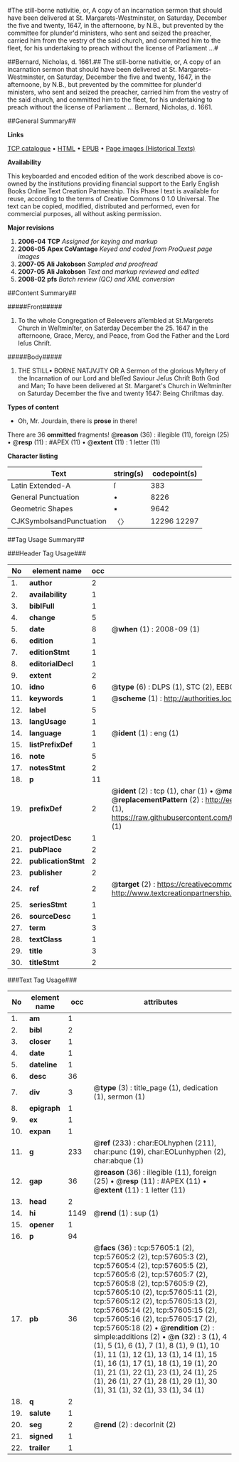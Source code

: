 #The still-borne nativitie, or, A copy of an incarnation sermon that should have been delivered at St. Margarets-Westminster, on Saturday, December the five and twenty, 1647, in the afternoone, by N.B., but prevented by the committee for plunder'd ministers, who sent and seized the preacher, carried him from the vestry of the said church, and committed him to the fleet, for his undertaking to preach without the license of Parliament ...#

##Bernard, Nicholas, d. 1661.##
The still-borne nativitie, or, A copy of an incarnation sermon that should have been delivered at St. Margarets-Westminster, on Saturday, December the five and twenty, 1647, in the afternoone, by N.B., but prevented by the committee for plunder'd ministers, who sent and seized the preacher, carried him from the vestry of the said church, and committed him to the fleet, for his undertaking to preach without the license of Parliament ...
Bernard, Nicholas, d. 1661.

##General Summary##

**Links**

[TCP catalogue](http://www.ota.ox.ac.uk/tcp/)  • 
[HTML](http://tei.it.ox.ac.uk/tcp/Texts-HTML/free/A27/A27499.html)  • 
[EPUB](http://tei.it.ox.ac.uk/tcp/Texts-EPUB/free/A27/A27499.epub) • 
[Page images (Historical Texts)](https://data.historicaltexts.jisc.ac.uk/view?pubId=eebo-12258038e&pageId=eebo-12258038e-57605-1)

**Availability**

This keyboarded and encoded edition of the
	       work described above is co-owned by the institutions
	       providing financial support to the Early English Books
	       Online Text Creation Partnership. This Phase I text is
	       available for reuse, according to the terms of Creative
	       Commons 0 1.0 Universal. The text can be copied,
	       modified, distributed and performed, even for
	       commercial purposes, all without asking permission.

**Major revisions**

1. __2006-04__ __TCP__ *Assigned for keying and markup*
1. __2006-05__ __Apex CoVantage__ *Keyed and coded from ProQuest page images*
1. __2007-05__ __Ali Jakobson__ *Sampled and proofread*
1. __2007-05__ __Ali Jakobson__ *Text and markup reviewed and edited*
1. __2008-02__ __pfs__ *Batch review (QC) and XML conversion*

##Content Summary##

#####Front#####

1. To the whole Congregation of Beleevers aſſembled at St.Margerets Church in Weſtminſter, on Saterday December the 25. 1647 in the afternoone, Grace, Mercy, and Peace, from God the Father and the Lord Ieſus Chriſt.

#####Body#####

1. THE STILL▪ BORNE NATJVJTY OR A Sermon of the glorious Myſtery of the Incarnation of our Lord and bleſſed Saviour Jeſus Chriſt Both God and Man; To have been delivered at St. Margaret's Church in Weſtminſter on Saturday December the five and twenty 1647: Being Chriſtmas day.

**Types of content**

  * Oh, Mr. Jourdain, there is **prose** in there!

There are 36 **ommitted** fragments! 
 @__reason__ (36) : illegible (11), foreign (25)  •  @__resp__ (11) : #APEX (11)  •  @__extent__ (11) : 1 letter (11)

**Character listing**


|Text|string(s)|codepoint(s)|
|---|---|---|
|Latin Extended-A|ſ|383|
|General Punctuation|•|8226|
|Geometric Shapes|▪|9642|
|CJKSymbolsandPunctuation|〈〉|12296 12297|

##Tag Usage Summary##

###Header Tag Usage###

|No|element name|occ|attributes|
|---|---|---|---|
|1.|__author__|2||
|2.|__availability__|1||
|3.|__biblFull__|1||
|4.|__change__|5||
|5.|__date__|8| @__when__ (1) : 2008-09 (1)|
|6.|__edition__|1||
|7.|__editionStmt__|1||
|8.|__editorialDecl__|1||
|9.|__extent__|2||
|10.|__idno__|6| @__type__ (6) : DLPS (1), STC (2), EEBO-CITATION (1), OCLC (1), VID (1)|
|11.|__keywords__|1| @__scheme__ (1) : http://authorities.loc.gov/ (1)|
|12.|__label__|5||
|13.|__langUsage__|1||
|14.|__language__|1| @__ident__ (1) : eng (1)|
|15.|__listPrefixDef__|1||
|16.|__note__|5||
|17.|__notesStmt__|2||
|18.|__p__|11||
|19.|__prefixDef__|2| @__ident__ (2) : tcp (1), char (1)  •  @__matchPattern__ (2) : ([0-9\-]+):([0-9IVX]+) (1), (.+) (1)  •  @__replacementPattern__ (2) : http://eebo.chadwyck.com/downloadtiff?vid=$1&page=$2 (1), https://raw.githubusercontent.com/textcreationpartnership/Texts/master/tcpchars.xml#$1 (1)|
|20.|__projectDesc__|1||
|21.|__pubPlace__|2||
|22.|__publicationStmt__|2||
|23.|__publisher__|2||
|24.|__ref__|2| @__target__ (2) : https://creativecommons.org/publicdomain/zero/1.0/ (1), http://www.textcreationpartnership.org/docs/. (1)|
|25.|__seriesStmt__|1||
|26.|__sourceDesc__|1||
|27.|__term__|3||
|28.|__textClass__|1||
|29.|__title__|3||
|30.|__titleStmt__|2||


###Text Tag Usage###

|No|element name|occ|attributes|
|---|---|---|---|
|1.|__am__|1||
|2.|__bibl__|2||
|3.|__closer__|1||
|4.|__date__|1||
|5.|__dateline__|1||
|6.|__desc__|36||
|7.|__div__|3| @__type__ (3) : title_page (1), dedication (1), sermon (1)|
|8.|__epigraph__|1||
|9.|__ex__|1||
|10.|__expan__|1||
|11.|__g__|233| @__ref__ (233) : char:EOLhyphen (211), char:punc (19), char:EOLunhyphen (2), char:abque (1)|
|12.|__gap__|36| @__reason__ (36) : illegible (11), foreign (25)  •  @__resp__ (11) : #APEX (11)  •  @__extent__ (11) : 1 letter (11)|
|13.|__head__|2||
|14.|__hi__|1149| @__rend__ (1) : sup (1)|
|15.|__opener__|1||
|16.|__p__|94||
|17.|__pb__|36| @__facs__ (36) : tcp:57605:1 (2), tcp:57605:2 (2), tcp:57605:3 (2), tcp:57605:4 (2), tcp:57605:5 (2), tcp:57605:6 (2), tcp:57605:7 (2), tcp:57605:8 (2), tcp:57605:9 (2), tcp:57605:10 (2), tcp:57605:11 (2), tcp:57605:12 (2), tcp:57605:13 (2), tcp:57605:14 (2), tcp:57605:15 (2), tcp:57605:16 (2), tcp:57605:17 (2), tcp:57605:18 (2)  •  @__rendition__ (2) : simple:additions (2)  •  @__n__ (32) : 3 (1), 4 (1), 5 (1), 6 (1), 7 (1), 8 (1), 9 (1), 10 (1), 11 (1), 12 (1), 13 (1), 14 (1), 15 (1), 16 (1), 17 (1), 18 (1), 19 (1), 20 (1), 21 (1), 22 (1), 23 (1), 24 (1), 25 (1), 26 (1), 27 (1), 28 (1), 29 (1), 30 (1), 31 (1), 32 (1), 33 (1), 34 (1)|
|18.|__q__|2||
|19.|__salute__|1||
|20.|__seg__|2| @__rend__ (2) : decorInit (2)|
|21.|__signed__|1||
|22.|__trailer__|1||
